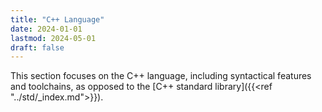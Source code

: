 ```yaml
---
title: "C++ Language"
date: 2024-01-01
lastmod: 2024-05-01
draft: false
---
```


This section focuses on the C++ language, including syntactical features and toolchains, as opposed to
the [C++ standard library]({{<ref "../std/_index.md">}}).


<!-- 
todos:
Universal reference
Perfect forwarding
Template Type Deduction
`auto` Type Deduction
Return type deduction (since C++14)
 -->